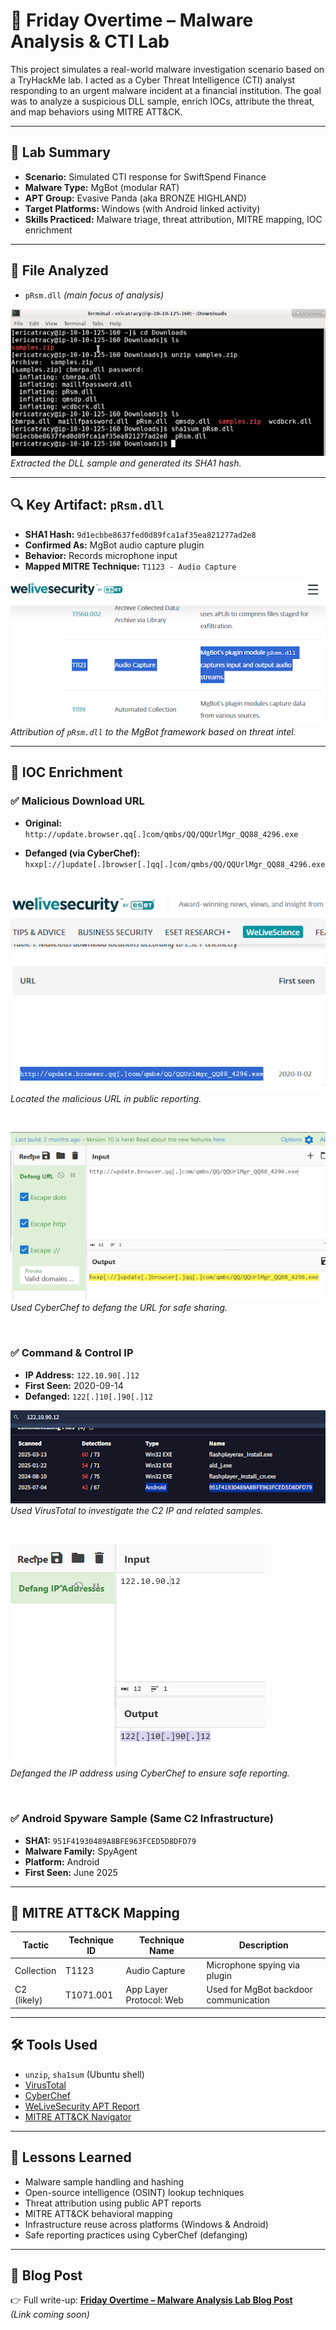 # 🧪 Friday Overtime – Malware Analysis & CTI Lab

This project simulates a real-world malware investigation scenario based on a TryHackMe lab. I acted as a Cyber Threat Intelligence (CTI) analyst responding to an urgent malware incident at a financial institution. The goal was to analyze a suspicious DLL sample, enrich IOCs, attribute the threat, and map behaviors using MITRE ATT&CK.

---

## 📝 Lab Summary

- **Scenario:** Simulated CTI response for SwiftSpend Finance  
- **Malware Type:** MgBot (modular RAT)  
- **APT Group:** Evasive Panda (aka BRONZE HIGHLAND)  
- **Target Platforms:** Windows (with Android linked activity)  
- **Skills Practiced:** Malware triage, threat attribution, MITRE mapping, IOC enrichment  

---

## 📂 File Analyzed

- `pRsm.dll` *(main focus of analysis)*  

![Unzip and SHA1 Hash](screenshots/unzip_and_sha1sum.png)  
*Extracted the DLL sample and generated its SHA1 hash.*

---

## 🔍 Key Artifact: `pRsm.dll`

- **SHA1 Hash:** `9d1ecbbe8637fed0d89fca1af35ea821277ad2e8`  
- **Confirmed As:** MgBot audio capture plugin  
- **Behavior:** Records microphone input  
- **Mapped MITRE Technique:** `T1123 - Audio Capture`  

![MgBot Attribution](screenshots/prsm_mgBot_attribution.png)  
*Attribution of `pRsm.dll` to the MgBot framework based on threat intel.*

---

## 🔗 IOC Enrichment

### ✅ Malicious Download URL

- **Original:**  
  `http://update.browser.qq[.]com/qmbs/QQ/QQUrlMgr_QQ88_4296.exe`  
- **Defanged (via CyberChef):**  
  `hxxp[://]update[.]browser[.]qq[.]com/qmbs/QQ/QQUrlMgr_QQ88_4296.exe`

  <br>

![MgBot Download URL](screenshots/mgBot_download_url.png)  
*Located the malicious URL in public reporting.* 

<br>

![CyberChef Defang (URL)](screenshots/cyberchef_defang_url.png)  
*Used CyberChef to defang the URL for safe sharing.*

<br>

### ✅ Command & Control IP

- **IP Address:** `122.10.90[.]12`  
- **First Seen:** 2020-09-14  
- **Defanged:** `122[.]10[.]90[.]12`


![VirusTotal Lookup](screenshots/virustotal_lookup.png)  
*Used VirusTotal to investigate the C2 IP and related samples.*

<br>

![CyberChef Defang (IP)](screenshots/cyberchef_defang_ip.png)  
*Defanged the IP address using CyberChef to ensure safe reporting.*

<br>

### ✅ Android Spyware Sample (Same C2 Infrastructure)

- **SHA1:** `951F41930489A8BFE963FCED5D8DFD79`  
- **Malware Family:** SpyAgent  
- **Platform:** Android  
- **First Seen:** June 2025  

---

## 🧠 MITRE ATT&CK Mapping

| Tactic       | Technique ID | Technique Name              | Description                          |
|--------------|--------------|-----------------------------|--------------------------------------|
| Collection   | T1123        | Audio Capture               | Microphone spying via plugin         |
| C2 (likely)  | T1071.001    | App Layer Protocol: Web     | Used for MgBot backdoor communication|

---

## 🛠️ Tools Used

- `unzip`, `sha1sum` (Ubuntu shell)  
- [VirusTotal](https://www.virustotal.com)  
- [CyberChef](https://gchq.github.io/CyberChef/)  
- [WeLiveSecurity APT Report](https://www.welivesecurity.com/)  
- [MITRE ATT&CK Navigator](https://attack.mitre.org/matrices/enterprise/)

---

## 🧘 Lessons Learned

- Malware sample handling and hashing  
- Open-source intelligence (OSINT) lookup techniques  
- Threat attribution using public APT reports  
- MITRE ATT&CK behavioral mapping  
- Infrastructure reuse across platforms (Windows & Android)  
- Safe reporting practices using CyberChef (defanging)

---

## 📎 Blog Post

👉 Full write-up: **[Friday Overtime – Malware Analysis Lab Blog Post](#)**  
*(Link coming soon)*  
